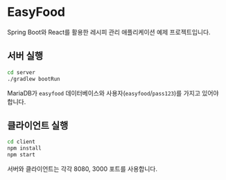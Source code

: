 # EasyFood

Spring Boot와 React를 활용한 레시피 관리 애플리케이션 예제 프로젝트입니다.

## 서버 실행

```bash
cd server
./gradlew bootRun
```

MariaDB가 `easyfood` 데이터베이스와 사용자(`easyfood`/`pass123`)를 가지고 있어야 합니다.

## 클라이언트 실행

```bash
cd client
npm install
npm start
```

서버와 클라이언트는 각각 8080, 3000 포트를 사용합니다.
